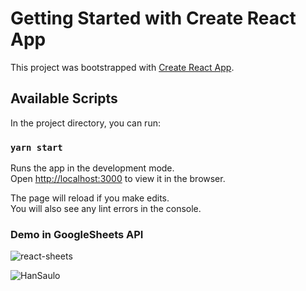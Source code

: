 # Getting Started with Create React App

This project was bootstrapped with [Create React App](https://github.com/facebook/create-react-app).

## Available Scripts

In the project directory, you can run:

### `yarn start`

Runs the app in the development mode.\
Open [http://localhost:3000](http://localhost:3000) to view it in the browser.

The page will reload if you make edits.\
You will also see any lint errors in the console.

### Demo in GoogleSheets API

![react-sheets](https://user-images.githubusercontent.com/19229171/109397894-a97ddb00-790f-11eb-9026-e2018dd29d79.jpg)

![HanSaulo](https://user-images.githubusercontent.com/19229171/109397963-11342600-7910-11eb-9fb6-7336522e170e.png)
